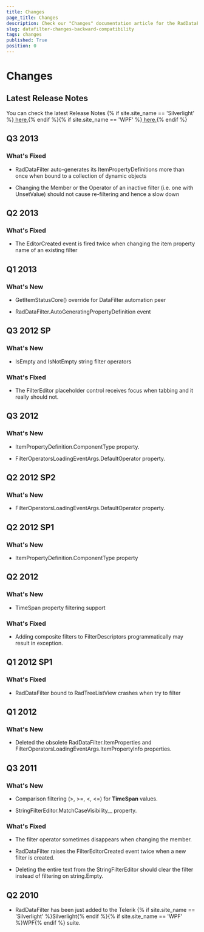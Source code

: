 ```yaml
---
title: Changes
page_title: Changes
description: Check our "Changes" documentation article for the RadDataFilter WPF control.
slug: datafilter-changes-backward-compatibility
tags: changes
published: True
position: 0
---
```


# Changes



## Latest Release Notes

You can check the latest Release Notes {% if site.site_name == 'Silverlight' %}[ here.](http://www.telerik.com/products/silverlight/whats-new/release_notes.aspx){% endif %}{% if site.site_name == 'WPF' %}[ here.](http://www.telerik.com/products/wpf/whats-new/release-history.aspx){% endif %}

## Q3 2013
      
### What's Fixed
            

* RadDataFilter auto-generates its ItemPropertyDefinitions more than once when bound to a collection of dynamic objects
                

* Changing the Member or the Operator of an inactive filter (i.e. one with UnsetValue) should not cause re-filtering and hence a slow down
                

##  Q2 2013
     
### What's Fixed
            

* The EditorCreated event is fired twice when changing the item property name of an existing filter
                

## Q1 2013
      
### What's New            

* GetItemStatusCore() override for DataFilter automation peer
                

* RadDataFilter.AutoGeneratingPropertyDefinition event
                

## Q3 2012 SP
      
### What's New
            

* IsEmpty and IsNotEmpty string filter operators
                
### What's Fixed
            

* The FilterEditor placeholder control receives focus when tabbing and it really should not.
                

##  Q3 2012
      
### What's New
            

* ItemPropertyDefinition.ComponentType property.
                

* FilterOperatorsLoadingEventArgs.DefaultOperator property.
                

##  Q2 2012 SP2
      
### What's New            

*  FilterOperatorsLoadingEventArgs.DefaultOperator property.
                            

##  Q2 2012 SP1
      
### What's New            

* ItemPropertyDefinition.ComponentType property
                

##  Q2 2012
      
### What's New
            

* TimeSpan property filtering support
                
### What's Fixed
            

* Adding composite filters to FilterDescriptors programmatically may result in exception.
                

##  Q1 2012 SP1
      
### What's Fixed
            

* RadDataFilter bound to RadTreeListView crashes when try to filter
                

##  Q1 2012
      
### What's New
            

* Deleted the obsolete RadDataFilter.ItemProperties and FilterOperatorsLoadingEventArgs.ItemPropertyInfo properties.
                

##  Q3 2011
      
### What's New
            

* Comparison filtering (>, >=, <, <=) for __TimeSpan__ values.
                

* StringFilterEditor.MatchCaseVisibility__ property.
                
### What's Fixed
            

* The filter operator sometimes disappears when changing the member.
                

* RadDataFilter raises the FilterEditorCreated event twice when a new filter is created.
                

* Deleting the entire text from the StringFilterEditor should clear the filter instead of filtering on string.Empty.
                

## Q2 2010

* RadDataFilter has been just added to the Telerik {% if site.site_name == 'Silverlight' %}Silverlight{% endif %}{% if site.site_name == 'WPF' %}WPF{% endif %} suite. 
